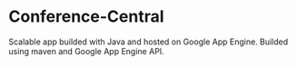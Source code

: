# Conference-Central
Scalable app builded with Java and hosted on Google App Engine.
Builded using maven and Google App Engine API.
